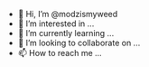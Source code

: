 - 👋 Hi, I’m @modzismyweed
- 👀 I’m interested in ...
- 🌱 I’m currently learning ...
- 💞️ I’m looking to collaborate on ...
- 📫 How to reach me ...

<!---
modzismyweed/modzismyweed is a ✨ special ✨ repository because its `README.md` (this file) appears on your GitHub profile.
You can click the Preview link to take a look at your changes.
--->
